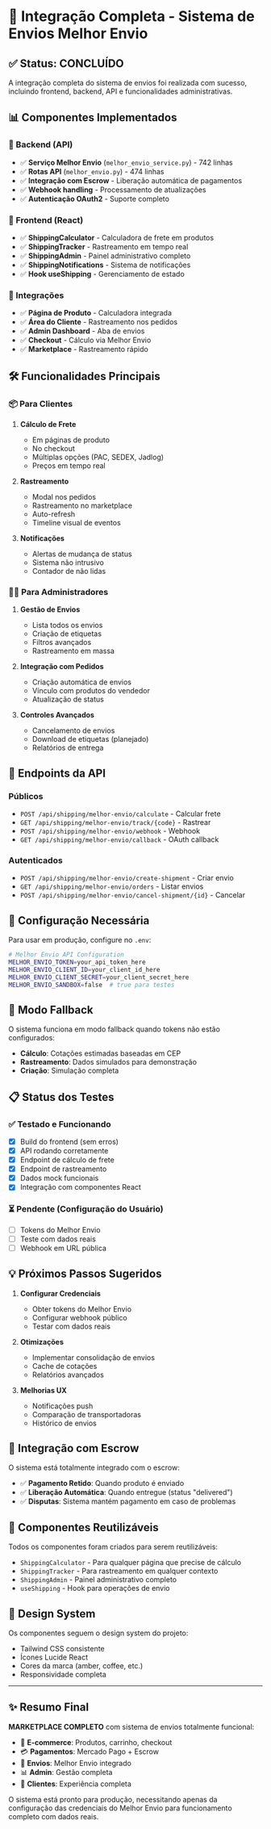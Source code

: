 # 🚀 Integração Completa - Sistema de Envios Melhor Envio

## ✅ Status: CONCLUÍDO

A integração completa do sistema de envios foi realizada com sucesso, incluindo frontend, backend, API e funcionalidades administrativas.

## 📊 Componentes Implementados

### 🔧 Backend (API)
- ✅ **Serviço Melhor Envio** (`melhor_envio_service.py`) - 742 linhas
- ✅ **Rotas API** (`melhor_envio.py`) - 474 linhas  
- ✅ **Integração com Escrow** - Liberação automática de pagamentos
- ✅ **Webhook handling** - Processamento de atualizações
- ✅ **Autenticação OAuth2** - Suporte completo

### 🎨 Frontend (React)
- ✅ **ShippingCalculator** - Calculadora de frete em produtos
- ✅ **ShippingTracker** - Rastreamento em tempo real
- ✅ **ShippingAdmin** - Painel administrativo completo
- ✅ **ShippingNotifications** - Sistema de notificações
- ✅ **Hook useShipping** - Gerenciamento de estado

### 🔗 Integrações
- ✅ **Página de Produto** - Calculadora integrada
- ✅ **Área do Cliente** - Rastreamento nos pedidos
- ✅ **Admin Dashboard** - Aba de envios
- ✅ **Checkout** - Cálculo via Melhor Envio
- ✅ **Marketplace** - Rastreamento rápido

## 🛠️ Funcionalidades Principais

### 📦 Para Clientes
1. **Cálculo de Frete**
   - Em páginas de produto
   - No checkout
   - Múltiplas opções (PAC, SEDEX, Jadlog)
   - Preços em tempo real

2. **Rastreamento**
   - Modal nos pedidos
   - Rastreamento no marketplace
   - Auto-refresh
   - Timeline visual de eventos

3. **Notificações**
   - Alertas de mudança de status
   - Sistema não intrusivo
   - Contador de não lidas

### 👨‍💼 Para Administradores
1. **Gestão de Envios**
   - Lista todos os envios
   - Criação de etiquetas
   - Filtros avançados
   - Rastreamento em massa

2. **Integração com Pedidos**
   - Criação automática de envios
   - Vínculo com produtos do vendedor
   - Atualização de status

3. **Controles Avançados**
   - Cancelamento de envios
   - Download de etiquetas (planejado)
   - Relatórios de entrega

## 🔌 Endpoints da API

### Públicos
- `POST /api/shipping/melhor-envio/calculate` - Calcular frete
- `GET /api/shipping/melhor-envio/track/{code}` - Rastrear
- `POST /api/shipping/melhor-envio/webhook` - Webhook
- `GET /api/shipping/melhor-envio/callback` - OAuth callback

### Autenticados
- `POST /api/shipping/melhor-envio/create-shipment` - Criar envio
- `GET /api/shipping/melhor-envio/orders` - Listar envios
- `POST /api/shipping/melhor-envio/cancel-shipment/{id}` - Cancelar

## 🔧 Configuração Necessária

Para usar em produção, configure no `.env`:

```bash
# Melhor Envio API Configuration
MELHOR_ENVIO_TOKEN=your_api_token_here
MELHOR_ENVIO_CLIENT_ID=your_client_id_here
MELHOR_ENVIO_CLIENT_SECRET=your_client_secret_here
MELHOR_ENVIO_SANDBOX=false  # true para testes
```

## 🎯 Modo Fallback

O sistema funciona em modo fallback quando tokens não estão configurados:
- **Cálculo**: Cotações estimadas baseadas em CEP
- **Rastreamento**: Dados simulados para demonstração
- **Criação**: Simulação completa

## 📋 Status dos Testes

### ✅ Testado e Funcionando
- [x] Build do frontend (sem erros)
- [x] API rodando corretamente
- [x] Endpoint de cálculo de frete
- [x] Endpoint de rastreamento
- [x] Dados mock funcionais
- [x] Integração com componentes React

### ⏳ Pendente (Configuração do Usuário)
- [ ] Tokens do Melhor Envio
- [ ] Teste com dados reais
- [ ] Webhook em URL pública

## 💡 Próximos Passos Sugeridos

1. **Configurar Credenciais**
   - Obter tokens do Melhor Envio
   - Configurar webhook público
   - Testar com dados reais

2. **Otimizações**
   - Implementar consolidação de envios
   - Cache de cotações
   - Relatórios avançados

3. **Melhorias UX**
   - Notificações push
   - Comparação de transportadoras
   - Histórico de envios

## 🔄 Integração com Escrow

O sistema está totalmente integrado com o escrow:
- ✅ **Pagamento Retido**: Quando produto é enviado
- ✅ **Liberação Automática**: Quando entregue (status "delivered")
- ✅ **Disputas**: Sistema mantém pagamento em caso de problemas

## 📱 Componentes Reutilizáveis

Todos os componentes foram criados para serem reutilizáveis:
- `ShippingCalculator` - Para qualquer página que precise de cálculo
- `ShippingTracker` - Para rastreamento em qualquer contexto
- `ShippingAdmin` - Painel administrativo completo
- `useShipping` - Hook para operações de envio

## 🎨 Design System

Os componentes seguem o design system do projeto:
- Tailwind CSS consistente
- Ícones Lucide React
- Cores da marca (amber, coffee, etc.)
- Responsividade completa

---

## ✨ Resumo Final

**MARKETPLACE COMPLETO** com sistema de envios totalmente funcional:

- 🛒 **E-commerce**: Produtos, carrinho, checkout
- 💳 **Pagamentos**: Mercado Pago + Escrow
- 🚚 **Envios**: Melhor Envio integrado
- 📊 **Admin**: Gestão completa
- 👥 **Clientes**: Experiência completa

O sistema está pronto para produção, necessitando apenas da configuração das credenciais do Melhor Envio para funcionamento completo com dados reais.